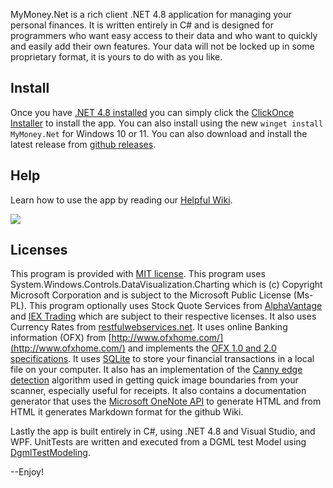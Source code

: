 
MyMoney.Net is a rich client .NET 4.8 application for managing your personal finances. It is
written entirely in C# and is designed for programmers who want easy access to their data and who
want to quickly and easily add their own features. Your data will not be locked up in some
proprietary format, it is yours to do with as you like.

## Install

Once you have [.NET 4.8 installed](https://dotnet.microsoft.com/en-us/download/dotnet-framework/net48) you can simply click the [ClickOnce
Installer](https://moneytools.github.io/MyMoney.Net/#Basics/install) to install the app. 
You can also install using the new `winget install MyMoney.Net` for Windows 10 or 11.
You can also download and install the latest release from [github releases](https://github.com/clovett/MyMoney.Net/releases/).


## Help

Learn  how to use the app by reading our [Helpful Wiki](https://github.com/clovett/MyMoney.Net/wiki).

![](https://github.com/clovett/MyMoney.Net/wiki/Images/Home1.png)

## Licenses

This program is provided with [MIT license](https://opensource.org/licenses/MIT). This program uses
System.Windows.Controls.DataVisualization.Charting which is (c) Copyright Microsoft Corporation and
is subject to the Microsoft Public License (Ms-PL). This program optionally uses Stock Quote
Services from [AlphaVantage](https://www.alphavantage.co/) and [IEX
Trading](https://iextrading.com/) which are subject to their respective licenses. It also uses
Currency Rates from
[restfulwebservices.net](http://www.restfulwebservices.net/ServiceContracts/2008/01/ICurrencyService/GetCo).
It uses online Banking information (OFX) from [http://www.ofxhome.com/](http://www.ofxhome.com/)
and implements the [OFX 1.0 and 2.0 specifications](http://www.ofx.net/). It uses
[SQLite](http://sqlite.org/copyright.html) to store your financial transactions in a local file on
your computer. It also has an implementation of the [Canny edge
detection](https://en.wikipedia.org/wiki/Canny_edge_detector) algorithm used in getting quick image
boundaries from your scanner, especially useful for receipts. It also contains a documentation
generator that uses the [Microsoft OneNote API](http://dev.onenote.com/) to generate HTML and from
HTML it generates Markdown format for the github Wiki.

Lastly the app is built entirely in C#, using .NET 4.8 and Visual Studio, and WPF. UnitTests are written and executed from a DGML test Model using
[DgmlTestModeling](http://www.lovettsoftware.com/Downloads/DgmlTestModel/Readme.htm).

--Enjoy!
